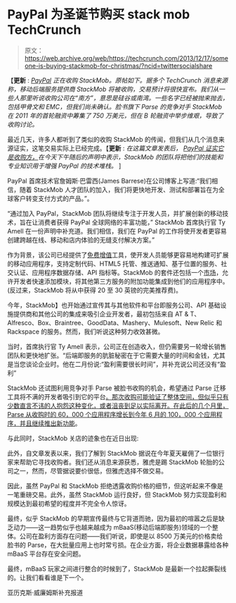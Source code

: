 # PayPal 为圣诞节购买 stack mob TechCrunch

> 原文：<https://web.archive.org/web/https://techcrunch.com/2013/12/17/someone-is-buying-stackmob-for-christmas/?ncid=twittersocialshare>

【**更新** : *[PayPal](https://web.archive.org/web/20221005215155/https://www.paypal-forward.com/leadership/paypal-welcomes-the-stackmob-team/) 正在收购 StackMob。原帖如下。据多个 TechCrunch 消息来源称，移动后端服务提供商 StackMob 将被收购，交易预计将很快宣布。我们从一些人那里听说收购公司在“南方”，意思是硅谷或南湾。一些名字已经被抛来抛去，包括甲骨文和 EMC，但我们尚未确认。脸书旗下 Parse 的竞争对手 StackMob 在 2011 年的首轮融资中筹集了 750 万美元，但在 B 轮融资中举步维艰，导致了收购讨论。*

最近几天，许多人都听到了类似的收购 StackMob 的传闻，但我们从几个消息来源证实，这笔交易实际上已经完成。【**更新** : *在这篇文章发表后， [PayPal 证实它是收购方，](https://web.archive.org/web/20221005215155/https://www.paypal-forward.com/leadership/paypal-welcomes-the-stackmob-team/)在今天下午随后的声明中表示，StackMob 的团队将把他们的技能和专业知识用于增强 PayPal 的技术堆栈。* ]

PayPal 首席技术官詹姆斯·巴雷西(James Barrese)在公司博客上写道:“我们相信，随着 StackMob 人才团队的加入，我们将更快地开发、测试和部署旨在为全球客户转变支付方式的产品。”。

“通过加入 PayPal，StackMob 团队将继续专注于开发人员，并扩展创新的移动技术，旨在让消费者获得 PayPal 全球网络的丰富功能，” StackMob 首席执行官 Ty Amell 在一份声明中补充道。我们相信，我们在 PayPal 的工作将使开发者更容易创建跨越在线、移动和店内体验的无缝支付解决方案。”

作为背景，该公司已经提供了[免费增值](https://web.archive.org/web/20221005215155/https://www.stackmob.com/pricing/)工具，使开发人员能够更容易地构建可扩展的移动应用程序，支持定制代码、HTML5 托管、推送通知、基于位置的服务、社交认证、应用程序数据存储、API 指标等。StackMob 的套件还包括一个[市场](https://web.archive.org/web/20221005215155/https://marketplace.stackmob.com/)，允许开发者快速添加模块，将其他第三方服务的附加功能集成到他们的应用程序中。(反过来，StackMob 将从中获得 20 至 30 英镑的完美推荐费)。

今年，StackMob】也开始通过宣传其与其他软件和平台即服务公司、API 基础设施提供商和其他公司的集成来吸引企业开发者，最初包括来自 AT & T、Alfresco、Box、Braintree、GoodData、Mashery、Mulesoft、New Relic 和 Rackspace 的服务。然而，我们听说这种努力收效甚微。

当时，首席执行官 Ty Amell 表示，公司正在创造收入，但仍需要另一轮增长销售团队和更快地扩张。“后端即服务的肮脏秘密在于它需要大量的时间和金钱，尤其是当您谈论企业时。他在二月份说:“盈利需要很长时间”，并补充说公司还没有“盈利”

StackMob 还试图利用竞争对手 Parse 被脸书收购的机会，希望通过 Parse 迁移工具将不满的开发者吸引到它的平台[。那次收购可能验证了整体空间，但似乎只有少数直言不讳的人抱怨这种变化，或者沮丧到足以实际离开。在此后的几个月里，Parse 从收购时的 60，000 个应用程序增长到今年 6 月的 100，000 个应用程序，并且](https://web.archive.org/web/20221005215155/https://beta.techcrunch.com/2013/04/26/stackmob-parse/)[继续推出新功能](https://web.archive.org/web/20221005215155/https://beta.techcrunch.com/2013/09/05/parse-developer-day/)。

与此同时，StackMob 关店的迹象也在近日出现:

此外，自文章发表以来，我们了解到 StackMob 据说在今年夏天雇佣了一位银行家来帮助它寻找收购者。我们还从消息来源获悉，雅虎是踢 StackMob 轮胎的公司之一，然而，尽管据说要价很低，但雅虎选择不做交易。

因此，虽然 PayPal 和 StackMob 拒绝透露收购价格的细节，但这听起来不像是一笔重磅交易。此外，虽然 StackMob 运行良好，但 StackMob 努力实现盈利和规模达到最初希望的程度并不完全令人惊讶。

最终，似乎 StackMob 的早期宣传最终与它背道而驰，因为最初的喧嚣之后是缺乏动力——这一趋势似乎也越来越成为 mBaaS(移动后端即服务)领域的一个整体。公司在盈利方面存在问题——我们听说，即使是以 8500 万美元的价格卖给脸书的 Parse，在大批量应用上也时常亏损。在企业方面，将企业数据暴露给各种 mBaaS 平台存在安全问题。

最终，mBaaS 玩家之间进行整合的时候到了，StackMob 是最新一个拉起撕裂线的。让我们看看谁是下一个。

亚历克斯·威廉姆斯补充报道